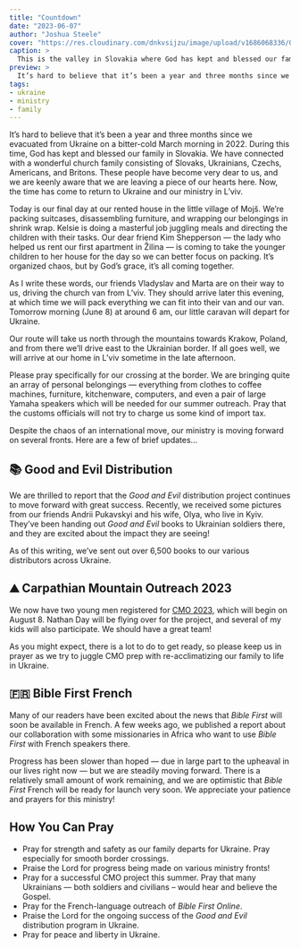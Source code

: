 ```yaml
---
title: "Countdown"
date: "2023-06-07"
author: "Joshua Steele"
cover: "https://res.cloudinary.com/dnkvsijzu/image/upload/v1686068336/OFReport/2023-06-07-countdown/mojs-valley-1200-630_pifmfi.jpg"
caption: >
  This is the valley in Slovakia where God has kept and blessed our family over the past year. Our village, Mojš, is visible on the far right below the river and above the Kia factory.
preview: >
  It’s hard to believe that it’s been a year and three months since we evacuated from Ukraine on a bitter-cold March morning in 2022. During this time, God has kept and blessed our family in Slovakia. We have connected with a wonderful church family consisting of Slovaks, Ukrainians, Czechs, Americans, and Britons. These people have become very dear to us, and we are keenly aware that we are leaving a piece of our hearts here. Now, the time has come to return to Ukraine and our ministry in L’viv.
tags:
- ukraine
- ministry
- family
---
```


It’s hard to believe that it’s been a year and three months since we evacuated from Ukraine on a bitter-cold March morning in 2022. During this time, God has kept and blessed our family in Slovakia. We have connected with a wonderful church family consisting of Slovaks, Ukrainians, Czechs, Americans, and Britons. These people have become very dear to us, and we are keenly aware that we are leaving a piece of our hearts here. Now, the time has come to return to Ukraine and our ministry in L’viv.

Today is our final day at our rented house in the little village of Mojš. We’re packing suitcases, disassembling furniture, and wrapping our belongings in shrink wrap. Kelsie is doing a masterful job juggling meals and directing the children with their tasks. Our dear friend Kim Shepperson — the lady who helped us rent our first apartment in Žilina — is coming to take the younger children to her house for the day so we can better focus on packing. It’s organized chaos, but by God’s grace, it’s all coming together.

As I write these words, our friends Vladyslav and Marta are on their way to us, driving the church van from L’viv. They should arrive later this evening, at which time we will pack everything we can fit into their van and our van. Tomorrow morning (June 8) at around 6 am, our little caravan will depart for Ukraine.

Our route will take us north through the mountains towards Krakow, Poland, and from there we’ll drive east to the Ukrainian border. If all goes well, we will arrive at our home in L’viv sometime in the late afternoon.

Please pray specifically for our crossing at the border. We are bringing quite an array of personal belongings — everything from clothes to coffee machines, furniture, kitchenware, computers, and even a pair of large Yamaha speakers which will be needed for our summer outreach. Pray that the customs officials will not try to charge us some kind of import tax.

Despite the chaos of an international move, our ministry is moving forward on several fronts. Here are a few of brief updates…

## 📚 Good and Evil Distribution

We are thrilled to report that the *Good and Evil* distribution project continues to move forward with great success. Recently, we received some pictures from our friends Andrii Pukavskyi and his wife, Olya, who live in Kyiv. They’ve been handing out *Good and Evil* books to Ukrainian soldiers there, and they are excited about the impact they are seeing!

As of this writing, we’ve sent out over 6,500 books to our various distributors across Ukraine.

<article-image publicId="OFReport/2023-06-07-countdown/soldiers-good-and-evil-book_rckbzw" width="768" caption="Olya Pukavska distributes *Good and Evil* books to soliders in Kyiv." />

<article-image publicId="OFReport/2023-06-07-countdown/andrii-park-outreach_nts1cr" height="768" caption="Andrii Pukavskyi hands out tracts and *Good and Evil’s* at a park." />

<article-image publicId="OFReport/2023-06-07-countdown/soldier-reading_wf94lk" height="768" caption="A Ukrainian soldier reads his new copy of *Good and Evil*." />

## ⛰️ Carpathian Mountain Outreach 2023

We now have two young men registered for [CMO 2023](https://cmoproject.org/), which will begin on August 8. Nathan Day will be flying over for the project, and several of my kids will also participate. We should have a great team!

As you might expect, there is a lot to do to get ready, so please keep us in prayer as we try to juggle CMO prep with re-acclimatizing our family to life in Ukraine.

## 🇫🇷 Bible First French

Many of our readers have been excited about the news that *Bible First* will soon be available in French. A few weeks ago, we published a report about our collaboration with some missionaries in Africa who want to use *Bible First* with French speakers there.

Progress has been slower than hoped — due in large part to the upheaval in our lives right now — but we are steadily moving forward. There is a relatively small amount of work remaining, and we are optimistic that *Bible First* French will be ready for launch very soon. We appreciate your patience and prayers for this ministry!

## How You Can Pray

* Pray for strength and safety as our family departs for Ukraine. Pray especially for smooth border crossings.
* Praise the Lord for progress being made on various ministry fronts!
* Pray for a successful CMO project this summer. Pray that many Ukrainians — both soldiers and civilians – would hear and believe the Gospel.
* Pray for the French-language outreach of *Bible First Online*.
* Praise the Lord for the ongoing success of the *Good and Evil* distribution program in Ukraine.
* Pray for peace and liberty in Ukraine.

<article-callout content="Keep scrolling for more photos from our family and ministry..." />

<article-image publicId="OFReport/2023-06-07-countdown/mia-paja_prmbxb" height="768" caption="Mia has found a special friend: Miss Paya at church. 🥰" />

<article-image publicId="OFReport/2023-06-07-countdown/david-mowing_xhftqp" width="768" caption="Our house in Mojš was the first place we’ve ever lived that had a yard. Great time for David to learn a bit about mowing the grass!" />

<article-image publicId="OFReport/2023-06-07-countdown/junk-in-van_a8n2kf" width="768" caption="This is how the back of our van looked for our last stuff-transport trip. Today it’s time for another round!" />

<article-image publicId="OFReport/2023-06-07-countdown/david-furniture-drill_cpfg48" height="768" caption="Most of our furniture will stay in Slovakia, but a few things are being disassembled and taken to Ukraine. David is getting pretty good with that cordless screwgun!" />

<article-image publicId="OFReport/2023-06-07-countdown/family-ukraine-border_fe7i9r" width="768" caption="Our family at the Ukrainian border after a recent crossing" />

<article-image publicId="OFReport/2023-06-07-countdown/church-party_virdbm" width="768" caption="Our church here in Slovakia, [New Beginnings](https://www.novyzaciatok.sk/), held a very nice going-away party for us. These are some gracious folks!" />

<article-image publicId="OFReport/2023-06-07-countdown/ukrainian-fellowship_hty7xk" width="768" caption="As we return to Ukraine, we will be praying for our little Ukrainian Fellowship here in Žilina. They plan to coninue meeting on Friday nights." />

<article-image publicId="OFReport/2023-06-07-countdown/steeles-pamulas_nrdehh" width="768" caption="During our year in Mojš, God gave us the best neighbors anyone could ask for! Miro, his wife Katka, and their two daughters have helped us numerous times and we are grateful for their friendship!" />

<article-image publicId="OFReport/2023-06-07-countdown/family-summit-stranik_tgmvpk" width="768" caption="We recently did a family hike up to a little mountain called “Stranik” near our house. It offers a great view of our valley!" />

<article-image publicId="OFReport/2023-06-07-countdown/rebekah-kelsie-bratislava_ymifgv" width="768" caption="Recently, we took Rebekah to the US Embassy in Bratislava to get her a new passport. We had a fun day together!" />

<article-image publicId="OFReport/2023-06-07-countdown/steeles-sweeneys_j9ccej" width="768" caption="The Sweeney’s are a British family from our church, and we’ve become close friends during our time here in Slovakia. We’ve found that we have quite a lot in common, and we have truly enjoyed their fellowship and hospitality. We’re hoping they can visit us soon in L’viv!" />
